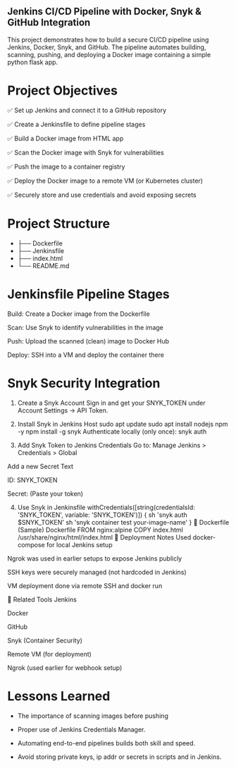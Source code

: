  ## Jenkins CI/CD Pipeline with Docker, Snyk & GitHub Integration
This project demonstrates how to build a secure CI/CD pipeline using Jenkins, Docker, Snyk, and GitHub. The pipeline automates building, scanning, pushing, and deploying a Docker image containing a simple python flask app.

# Project Objectives
✅ Set up Jenkins and connect it to a GitHub repository

✅ Create a Jenkinsfile to define pipeline stages

✅ Build a Docker image from HTML app

✅ Scan the Docker image with Snyk for vulnerabilities

✅ Push the image to a container registry

✅ Deploy the Docker image to a remote VM (or Kubernetes cluster)

✅ Securely store and use credentials and avoid exposing secrets

# Project Structure

- ├── Dockerfile
- ├── Jenkinsfile
- ├── index.html  
- └── README.md
# Jenkinsfile Pipeline Stages
Build: Create a Docker image from the Dockerfile

Scan: Use Snyk to identify vulnerabilities in the image

Push: Upload the scanned (clean) image to Docker Hub

Deploy: SSH into a VM and deploy the container there

# Snyk Security Integration
1. Create a Snyk Account
Sign in and get your SNYK_TOKEN under Account Settings → API Token.

2. Install Snyk in Jenkins Host
sudo apt update
sudo apt install nodejs npm -y
npm install -g snyk
Authenticate locally (only once):
snyk auth
3. Add Snyk Token to Jenkins Credentials
Go to: Manage Jenkins > Credentials > Global

Add a new Secret Text

ID: SNYK_TOKEN

Secret: (Paste your token)

4. Use Snyk in Jenkinsfile
withCredentials([string(credentialsId: 'SNYK_TOKEN', variable: 'SNYK_TOKEN')]) {
    sh 'snyk auth $SNYK_TOKEN'
    sh 'snyk container test your-image-name'
}
🐳 Dockerfile (Sample)
Dockerfile
FROM nginx:alpine
COPY index.html /usr/share/nginx/html/index.html
🚀 Deployment Notes
Used docker-compose for local Jenkins setup

Ngrok was used in earlier setups to expose Jenkins publicly

SSH keys were securely managed (not hardcoded in Jenkins)

VM deployment done via remote SSH and docker run

🔗 Related Tools
Jenkins

Docker

GitHub

Snyk (Container Security)

Remote VM (for deployment)

Ngrok (used earlier for webhook setup)

# Lessons Learned
- The importance of scanning images before pushing

- Proper use of Jenkins Credentials Manager.

- Automating end-to-end pipelines builds both skill and speed.

- Avoid storing private keys, ip addr or secrets in scripts and in Jenkins.

